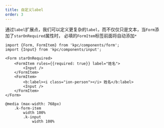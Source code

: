 ```yaml
---
title: 自定义label
order: 3
---
```


通过`label`扩展点，我们可以定义更复杂的`label`，而不仅仅只是文本，当`Form`添加了`starOnRequired`属性时，
必填的`FormItem`标签前面将自动添加`*`

```vdt
import {Form, FormItem} from 'kpc/components/form';
import {Input} from 'kpc/components/input';

<Form starOnRequired>
    <FormItem rules={{required: true}} label="姓名">
        <Input />
    </FormItem>
    <FormItem>
        <b:label><i class="ion-person"></i> 姓名</b:label>
        <Input />
    </FormItem>
</Form>
```

```styl
@media (max-width: 768px) 
    .k-form-item
        width 100%
        .k-input
            width 100%
```
